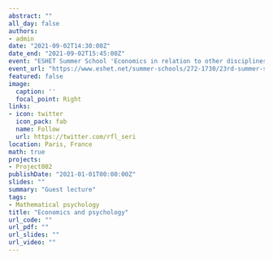 ```yaml
---
abstract: ""
all_day: false
authors:
- admin
date: "2021-09-02T14:30:00Z"
date_end: "2021-09-02T15:45:00Z"
event: "ESHET Summer School 'Economics in relation to other disciplines: history and perspectives', Paris (France) 30 Aug 2021 – 3 Sep 2021"
event_url: "https://www.eshet.net/summer-schools/272-1730/23rd-summer-school-in-history-of-economic-thought-economic-philosophy-and-economic-history-economics-in-relation-to-other-disciplines-history-and-perspectives"
featured: false
image:
  caption: ''
  focal_point: Right
links:
- icon: twitter
  icon_pack: fab
  name: Follow
  url: https://twitter.com/rfl_seri
location: Paris, France
math: true
projects:
- Project002
publishDate: "2021-01-01T00:00:00Z"
slides: ""
summary: "Guest lecture"
tags:
- Mathematical psychology
title: "Economics and psychology"
url_code: ""
url_pdf: ""
url_slides: ""
url_video: ""
---
```

